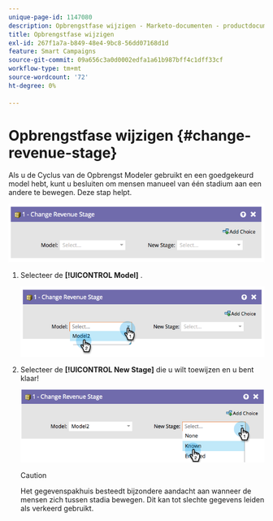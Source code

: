 ```yaml
---
unique-page-id: 1147080
description: Opbrengstfase wijzigen - Marketo-documenten - productdocumentatie
title: Opbrengstfase wijzigen
exl-id: 267f1a7a-b849-48e4-9bc8-56dd07168d1d
feature: Smart Campaigns
source-git-commit: 09a656c3a0d0002edfa1a61b987bff4c1dff33cf
workflow-type: tm+mt
source-wordcount: '72'
ht-degree: 0%

---
```


# Opbrengstfase wijzigen {#change-revenue-stage}

Als u de Cyclus van de Opbrengst Modeler gebruikt en een goedgekeurd model hebt, kunt u besluiten om mensen manueel van één stadium aan een andere te bewegen. Deze stap helpt.

![](assets/change-revenue-stage-1.png)

1. Selecteer de **[!UICONTROL Model]** .

   ![](assets/change-revenue-stage-2.png)

1. Selecteer de **[!UICONTROL New Stage]** die u wilt toewijzen en u bent klaar!

   ![](assets/change-revenue-stage-3.png)

   >[!CAUTION]
   >
   >Het gegevenspakhuis besteedt bijzondere aandacht aan wanneer de mensen zich tussen stadia bewegen. Dit kan tot slechte gegevens leiden als verkeerd gebruikt.
